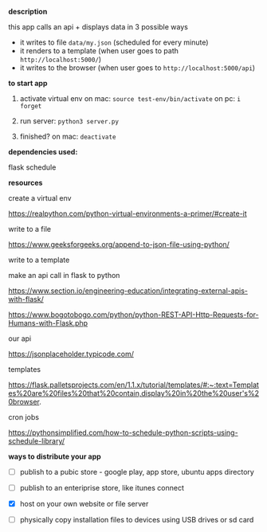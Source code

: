 __description__

this app calls an api + displays data in 3 possible ways
- it writes to file `data/my.json` (scheduled for every minute)
- it renders to a template (when user goes to path `http://localhost:5000/`)
- it writes to the browser (when user goes to `http://localhost:5000/api`)

__to start app__

1. activate virtual env 
    on mac: `source test-env/bin/activate`
    on pc: `i forget`

2. run server: `python3 server.py`


3. finished?
    on mac: `deactivate`

__dependencies used:__ 

flask
schedule 

__resources__

create a virtual env

https://realpython.com/python-virtual-environments-a-primer/#create-it

write to a file

https://www.geeksforgeeks.org/append-to-json-file-using-python/

write to a template

make an api call in flask to python

https://www.section.io/engineering-education/integrating-external-apis-with-flask/

https://www.bogotobogo.com/python/python-REST-API-Http-Requests-for-Humans-with-Flask.php

our api

https://jsonplaceholder.typicode.com/

templates

https://flask.palletsprojects.com/en/1.1.x/tutorial/templates/#:~:text=Templates%20are%20files%20that%20contain,display%20in%20the%20user's%20browser.

cron jobs

https://pythonsimplified.com/how-to-schedule-python-scripts-using-schedule-library/

__ways to distribute your app__
- [ ] publish to a pubic store - google play, app store, ubuntu apps directory
- [ ] publish to an enteriprise store, like itunes connect
- [x] host on your own website or file server
- [ ] physically copy installation files to devices using USB drives or sd card


